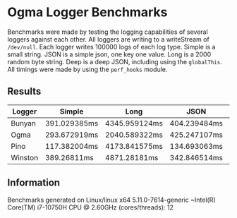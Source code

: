 # Ogma Logger Benchmarks

Benchmarks were made by testing the logging capabilities of several loggers against each other. All loggers are writing to a writeStream of `/dev/null`. Each logger writes 100000 logs of each log type. Simple is a small string. JSON is a simple json, one key one value. Long is a 2000 random byte string. Deep is a deep JSON, including using the `globalThis`. All timings were made by using the `perf_hooks` module.

## Results

| Logger | Simple | Long | JSON | Deep |
| --- | --- | --- | --- | --- |
| Bunyan | 391.029385ms | 4345.959124ms | 404.239484ms | 2222.148842ms |
| Ogma | 293.672919ms | 2040.589322ms | 425.247107ms | 587.8698ms |
| Pino | 117.382004ms | 4173.841575ms | 134.693063ms | 1436.681928ms |
| Winston | 389.26811ms | 4871.28181ms | 342.846514ms | 684.94502ms |

## Information

Benchmarks generated on Linux/linux x64 5.11.0-7614-generic ~Intel(R) Core(TM) i7-10750H CPU @ 2.60GHz (cores/threads): 12
